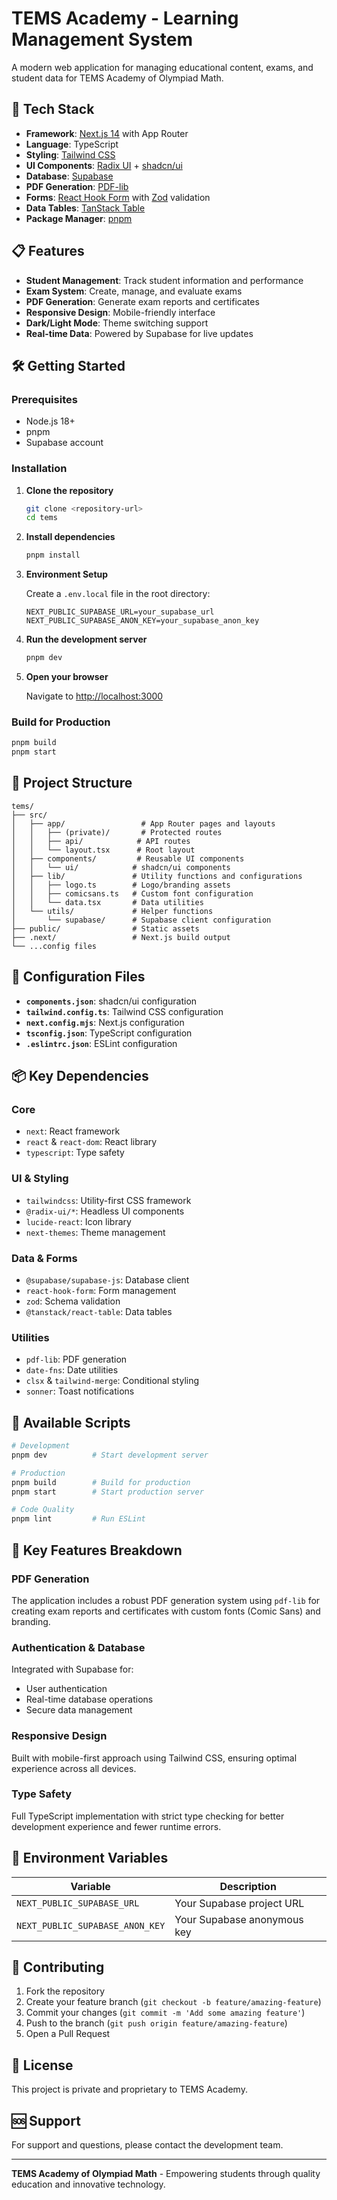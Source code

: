 # TEMS Academy - Learning Management System

A modern web application for managing educational content, exams, and student data for TEMS Academy of Olympiad Math.

## 🚀 Tech Stack

- **Framework**: [Next.js 14](https://nextjs.org/) with App Router
- **Language**: TypeScript
- **Styling**: [Tailwind CSS](https://tailwindcss.com/)
- **UI Components**: [Radix UI](https://www.radix-ui.com/) + [shadcn/ui](https://ui.shadcn.com/)
- **Database**: [Supabase](https://supabase.com/)
- **PDF Generation**: [PDF-lib](https://pdf-lib.js.org/)
- **Forms**: [React Hook Form](https://react-hook-form.com/) with [Zod](https://zod.dev/) validation
- **Data Tables**: [TanStack Table](https://tanstack.com/table/v8)
- **Package Manager**: [pnpm](https://pnpm.io/)

## 📋 Features

- **Student Management**: Track student information and performance
- **Exam System**: Create, manage, and evaluate exams
- **PDF Generation**: Generate exam reports and certificates
- **Responsive Design**: Mobile-friendly interface
- **Dark/Light Mode**: Theme switching support
- **Real-time Data**: Powered by Supabase for live updates

## 🛠️ Getting Started

### Prerequisites

- Node.js 18+ 
- pnpm
- Supabase account

### Installation

1. **Clone the repository**
   ```bash
   git clone <repository-url>
   cd tems
   ```

2. **Install dependencies**
   ```bash
   pnpm install
   ```

3. **Environment Setup**
   
   Create a `.env.local` file in the root directory:
   ```env
   NEXT_PUBLIC_SUPABASE_URL=your_supabase_url
   NEXT_PUBLIC_SUPABASE_ANON_KEY=your_supabase_anon_key
   ```

4. **Run the development server**
   ```bash
   pnpm dev
   ```

5. **Open your browser**
   
   Navigate to [http://localhost:3000](http://localhost:3000)

### Build for Production

```bash
pnpm build
pnpm start
```

## 📁 Project Structure

```
tems/
├── src/
│   ├── app/                 # App Router pages and layouts
│   │   ├── (private)/       # Protected routes
│   │   ├── api/            # API routes
│   │   └── layout.tsx      # Root layout
│   ├── components/         # Reusable UI components
│   │   └── ui/            # shadcn/ui components
│   ├── lib/               # Utility functions and configurations
│   │   ├── logo.ts        # Logo/branding assets
│   │   ├── comicsans.ts   # Custom font configuration
│   │   └── data.tsx       # Data utilities
│   └── utils/             # Helper functions
│       └── supabase/      # Supabase client configuration
├── public/                # Static assets
├── .next/                 # Next.js build output
└── ...config files
```

## 🔧 Configuration Files

- **`components.json`**: shadcn/ui configuration
- **`tailwind.config.ts`**: Tailwind CSS configuration
- **`next.config.mjs`**: Next.js configuration
- **`tsconfig.json`**: TypeScript configuration
- **`.eslintrc.json`**: ESLint configuration

## 📦 Key Dependencies

### Core
- `next`: React framework
- `react` & `react-dom`: React library
- `typescript`: Type safety

### UI & Styling
- `tailwindcss`: Utility-first CSS framework
- `@radix-ui/*`: Headless UI components
- `lucide-react`: Icon library
- `next-themes`: Theme management

### Data & Forms
- `@supabase/supabase-js`: Database client
- `react-hook-form`: Form management
- `zod`: Schema validation
- `@tanstack/react-table`: Data tables

### Utilities
- `pdf-lib`: PDF generation
- `date-fns`: Date utilities
- `clsx` & `tailwind-merge`: Conditional styling
- `sonner`: Toast notifications

## 🚀 Available Scripts

```bash
# Development
pnpm dev          # Start development server

# Production
pnpm build        # Build for production
pnpm start        # Start production server

# Code Quality
pnpm lint         # Run ESLint
```

## 🌟 Key Features Breakdown

### PDF Generation
The application includes a robust PDF generation system using `pdf-lib` for creating exam reports and certificates with custom fonts (Comic Sans) and branding.

### Authentication & Database
Integrated with Supabase for:
- User authentication
- Real-time database operations
- Secure data management

### Responsive Design
Built with mobile-first approach using Tailwind CSS, ensuring optimal experience across all devices.

### Type Safety
Full TypeScript implementation with strict type checking for better development experience and fewer runtime errors.

## 📝 Environment Variables

| Variable | Description |
|----------|-------------|
| `NEXT_PUBLIC_SUPABASE_URL` | Your Supabase project URL |
| `NEXT_PUBLIC_SUPABASE_ANON_KEY` | Your Supabase anonymous key |

## 🤝 Contributing

1. Fork the repository
2. Create your feature branch (`git checkout -b feature/amazing-feature`)
3. Commit your changes (`git commit -m 'Add some amazing feature'`)
4. Push to the branch (`git push origin feature/amazing-feature`)
5. Open a Pull Request

## 📄 License

This project is private and proprietary to TEMS Academy.

## 🆘 Support

For support and questions, please contact the development team.

---

**TEMS Academy of Olympiad Math** - Empowering students through quality education and innovative technology.